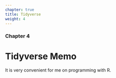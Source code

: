```yaml
---
chapter: true
title: Tidyverse
weight: 4
---
```


### Chapter 4

# Tidyverse Memo

It is very convenient for me on programming with R.
